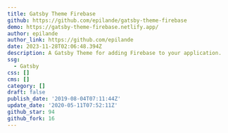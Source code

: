 ```yaml
---
title: Gatsby Theme Firebase
github: https://github.com/epilande/gatsby-theme-firebase
demo: https://gatsby-theme-firebase.netlify.app/
author: epilande
author_link: https://github.com/epilande
date: 2023-11-28T02:06:48.394Z
description: A Gatsby Theme for adding Firebase to your application.
ssg:
  - Gatsby
css: []
cms: []
category: []
draft: false
publish_date: '2019-08-04T07:11:44Z'
update_date: '2020-05-11T07:52:11Z'
github_star: 94
github_fork: 16
---
```

